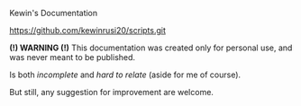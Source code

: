 Kewin's Documentation

https://github.com/kewinrusi20/scripts.git

**(!) WARNING (!)**
This documentation was created only for personal use, and was never meant to be published.

Is both *incomplete* and *hard to relate* (aside for me of course).

But still, any suggestion for improvement are welcome.